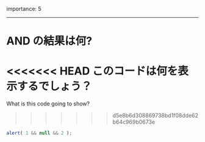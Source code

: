 importance: 5

---

# AND の結果は何?

<<<<<<< HEAD
このコードは何を表示するでしょう？
=======
What is this code going to show?
>>>>>>> d5e8b6d308869738bd1f08dde62b64c969b0673e

```js
alert( 1 && null && 2 );
```
